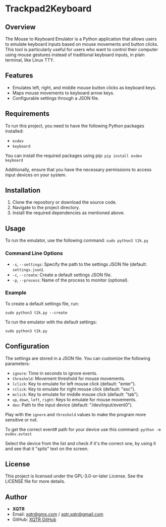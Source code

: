 # Trackpad2Keyboard

## Overview
The Mouse to Keyboard Emulator is a Python application that allows users to emulate keyboard inputs based on mouse movements and button clicks. This tool is particularly useful for users who want to control their computer using mouse gestures instead of traditional keyboard inputs, in plain terminal, like Linux TTY.

## Features
- Emulates left, right, and middle mouse button clicks as keyboard keys.
- Maps mouse movements to keyboard arrow keys.
- Configurable settings through a JSON file.

## Requirements
To run this project, you need to have the following Python packages installed:
- `evdev`
- `keyboard`

You can install the required packages using pip:
`pip install evdev keyboard`

Additionally, ensure that you have the necessary permissions to access input devices on your system.

## Installation
1. Clone the repository or download the source code.
2. Navigate to the project directory.
3. Install the required dependencies as mentioned above.

## Usage
To run the emulator, use the following command:
`sudo python3 t2k.py`


### Command Line Options
- `-s`, `--settings`: Specify the path to the settings JSON file (default: `settings.json`).
- `-c`, `--create`: Create a default settings JSON file.
- `-p`, `--process`: Name of the process to monitor (optional).

### Example
To create a default settings file, run:

`sudo python3 t2k.py --create`

To run the emulator with the default settings:

`sudo python3 t2k.py`

## Configuration
The settings are stored in a JSON file. You can customize the following parameters:
- `ignore`: Time in seconds to ignore events.
- `threshold`: Movement threshold for mouse movements.
- `lclick`: Key to emulate for left mouse click (default: "enter").
- `rclick`: Key to emulate for right mouse click (default: "esc").
- `mclick`: Key to emulate for middle mouse click (default: "tab").
- `up`, `down`, `left`, `right`: Keys to emulate for mouse movements.
- `dev`: Path to the input device (default: "/dev/input/event0").

Play with the `ignore` and `threshold` values to make the program more sensitive or not.

To get the correct event# path for your device use this command:
`python -m evdev.evtest`

Select the device from the list and check if it's the correct one, by using it and see that it "spits" text on the screen.

## License
This project is licensed under the GPL-3.0-or-later License. See the LICENSE file for more details.

## Author
- **XQTR**
- Email: xqtr@gmx.com / xqtr.xqtr@gmail.com
- GitHub: [XQTR GitHub](https://github.com/xqtr/Trackpad2Keyboard)
